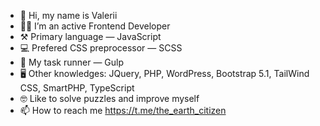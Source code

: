 - 👋 Hi, my name is Valerii
- 👨‍💻 I’m an active Frontend Developer
- ⚒ Primary language — JavaScript
- 💻 Prefered CSS preprocessor  — SCSS
- 🧾 My task runner — Gulp
- 🖥 Other knowledges: JQuery, PHP, WordPress, Bootstrap 5.1, TailWind CSS, SmartPHP, TypeScript
- 🤓 Like to solve puzzles and improve myself
- 📫 How to reach me https://t.me/the_earth_citizen

